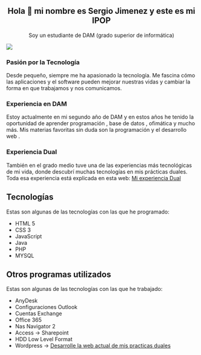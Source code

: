 <h2 align="center"> Hola 👋 mi nombre es Sergio Jimenez y este es mi IPOP </h2>
<p align="center"> Soy un estudiante de DAM (grado superior de informática)</p>

<img src="https://img.freepik.com/vector-premium/banner-colorido-manos-trabajando-computadora-diferentes-aparatos-electronicos-dispositivos-simbolos-programacion-desarrollo-software-codificacion-programas_198278-4192.jpg?w=1380">

<h3>Pasión por la Tecnología</h3>
<p>Desde pequeño, siempre me ha apasionado la tecnología.
Me fascina cómo las aplicaciones y el software pueden mejorar nuestras vidas y cambiar la forma en que trabajamos y nos comunicamos.</p>

<h3>Experiencia en DAM</h3>
<p>Estoy actualmente en mi segundo año de DAM y en estos años he tenido la oportunidad de aprender programación , base de datos , ofimática y mucho más.
Mis materias favoritas sin duda son la programación y el desarrollo web .</p>

<h3>Experiencia Dual</h3>
<p>También en el grado medio tuve una de las experiencias más tecnológicas de mi vida, donde descubrí muchas tecnologías en mis prácticas duales.
Toda esa experiencia está explicada en esta web: <a href="https://sergiodual.weebly.com/">Mi experiencia Dual</a></p>

## Tecnologías

Estas son algunas de las tecnologías con las que he programado:

- HTML 5
- CSS 3
- JavaScript
- Java
- PHP
- MYSQL

## Otros programas utilizados

Estas son algunas de las tecnologías con las que he trabajado:

- AnyDesk
- Configuraciones Outlook
- Cuentas Exchange
- Office 365
- Nas Navigator 2
- Access -> Sharepoint
- HDD Low Level Format
- Wordpress -> <a target="_blank" href="https://pont-aurell.com/">Desarrolle la web actual de mis practicas duales</a>




<!---
SergioJP1/SergioJP1 is a ✨ special ✨ repository because its `README.md` (this file) appears on your GitHub profile.
You can click the Preview link to take a look at your changes.
--->

